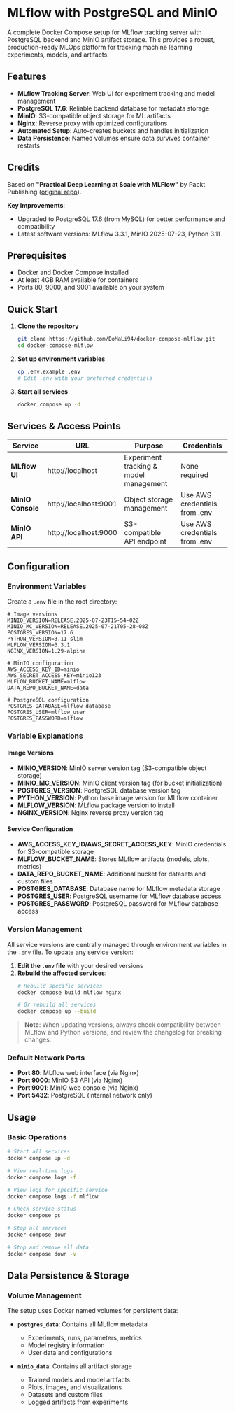 # MLflow with PostgreSQL and MinIO

A complete Docker Compose setup for MLflow tracking server with PostgreSQL backend and MinIO artifact storage. This provides a robust, production-ready MLOps platform for tracking machine learning experiments, models, and artifacts.

## Features

- **MLflow Tracking Server**: Web UI for experiment tracking and model management
- **PostgreSQL 17.6**: Reliable backend database for metadata storage
- **MinIO**: S3-compatible object storage for ML artifacts
- **Nginx**: Reverse proxy with optimized configurations
- **Automated Setup**: Auto-creates buckets and handles initialization
- **Data Persistence**: Named volumes ensure data survives container restarts

## Credits

Based on **"Practical Deep Learning at Scale with MLFlow"** by Packt Publishing ([original repo](https://github.com/PacktPublishing/Practical-Deep-Learning-at-Scale-with-MLFlow/tree/main/chapter03/mlflow_docker_setup)).

**Key Improvements**: 
- Upgraded to PostgreSQL 17.6 (from MySQL) for better performance and compatibility
- Latest software versions: MLflow 3.3.1, MinIO 2025-07-23, Python 3.11

## Prerequisites

- Docker and Docker Compose installed
- At least 4GB RAM available for containers
- Ports 80, 9000, and 9001 available on your system

## Quick Start

1. **Clone the repository**
   ```bash
   git clone https://github.com/DoMaLi94/docker-compose-mlflow.git
   cd docker-compose-mlflow
   ```

2. **Set up environment variables**
   ```bash
   cp .env.example .env
   # Edit .env with your preferred credentials
   ```

3. **Start all services**
   ```bash
   docker compose up -d
   ```

## Services & Access Points

| Service | URL | Purpose | Credentials |
|---------|-----|---------|-------------|
| **MLflow UI** | http://localhost | Experiment tracking & model management | None required |
| **MinIO Console** | http://localhost:9001 | Object storage management | Use AWS credentials from .env |
| **MinIO API** | http://localhost:9000 | S3-compatible API endpoint | Use AWS credentials from .env |

## Configuration

### Environment Variables

Create a `.env` file in the root directory:

```env
# Image versions
MINIO_VERSION=RELEASE.2025-07-23T15-54-02Z
MINIO_MC_VERSION=RELEASE.2025-07-21T05-28-08Z
POSTGRES_VERSION=17.6
PYTHON_VERSION=3.11-slim
MLFLOW_VERSION=3.3.1
NGINX_VERSION=1.29-alpine

# MinIO configuration
AWS_ACCESS_KEY_ID=minio
AWS_SECRET_ACCESS_KEY=minio123
MLFLOW_BUCKET_NAME=mlflow
DATA_REPO_BUCKET_NAME=data

# PostgreSQL configuration
POSTGRES_DATABASE=mlflow_database
POSTGRES_USER=mlflow_user
POSTGRES_PASSWORD=mlflow
```

### Variable Explanations

#### Image Versions
- **MINIO_VERSION**: MinIO server version tag (S3-compatible object storage)
- **MINIO_MC_VERSION**: MinIO client version tag (for bucket initialization)
- **POSTGRES_VERSION**: PostgreSQL database version tag
- **PYTHON_VERSION**: Python base image version for MLflow container
- **MLFLOW_VERSION**: MLflow package version to install
- **NGINX_VERSION**: Nginx reverse proxy version tag

#### Service Configuration
- **AWS_ACCESS_KEY_ID/AWS_SECRET_ACCESS_KEY**: MinIO credentials for S3-compatible storage
- **MLFLOW_BUCKET_NAME**: Stores MLflow artifacts (models, plots, metrics)
- **DATA_REPO_BUCKET_NAME**: Additional bucket for datasets and custom files
- **POSTGRES_DATABASE**: Database name for MLflow metadata storage
- **POSTGRES_USER**: PostgreSQL username for MLflow database access
- **POSTGRES_PASSWORD**: PostgreSQL password for MLflow database access

### Version Management

All service versions are centrally managed through environment variables in the `.env` file. To update any service version:

1. **Edit the `.env` file** with your desired versions
2. **Rebuild the affected services**:
   ```bash
   # Rebuild specific services
   docker compose build mlflow nginx
   
   # Or rebuild all services
   docker compose up --build
   ```

> **Note**: When updating versions, always check compatibility between MLflow and Python versions, and review the changelog for breaking changes.

### Default Network Ports

- **Port 80**: MLflow web interface (via Nginx)
- **Port 9000**: MinIO S3 API (via Nginx) 
- **Port 9001**: MinIO web console (via Nginx)
- **Port 5432**: PostgreSQL (internal network only)

## Usage

### Basic Operations

```bash
# Start all services
docker compose up -d

# View real-time logs
docker compose logs -f

# View logs for specific service
docker compose logs -f mlflow

# Check service status
docker compose ps

# Stop all services
docker compose down

# Stop and remove all data
docker compose down -v
```

## Data Persistence & Storage

### Volume Management

The setup uses Docker named volumes for persistent data:

- **`postgres_data`**: Contains all MLflow metadata
  - Experiments, runs, parameters, metrics
  - Model registry information
  - User data and configurations

- **`minio_data`**: Contains all artifact storage
  - Trained models and model artifacts
  - Plots, images, and visualizations  
  - Datasets and custom files
  - Logged artifacts from experiments